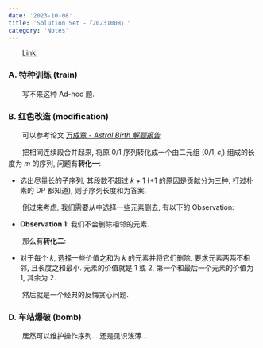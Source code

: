 ```yaml
---
date: '2023-10-08'
title: 'Solution Set -「20231008」'
category: 'Notes'
---
```


&emsp;&emsp;[Link.](http://222.180.160.110:1024/contest/4293/)

### A. 特种训练 (train)

&emsp;&emsp;写不来这种 Ad-hoc 题.

### B. 红色改造 (modification)

&emsp;&emsp;可以参考论文 [万成章 - *Astral Birth 解题报告*](../posts/sol-20231008/solution.pdf)

&emsp;&emsp;把相同连续段合并起来, 将原 $0/1$ 序列转化成一个由二元组 $(0/1, c_i)$ 组成的长度为 $m$ 的序列, 问题有**转化一**:

- 选出尽量长的子序列, 其段数不超过 $k+1$ ($+1$ 的原因是贡献分为三种, 打过朴素的 DP 都知道), 则子序列长度和为答案.

&emsp;&emsp;倒过来考虑, 我们需要从中选择一些元素删去, 有以下的 Observation:

- **Observation 1**: 我们不会删除相邻的元素.

&emsp;&emsp;那么有**转化二**:

- 对于每个 $k$, 选择一些价值之和为 $k$ 的元素并将它们删除, 要求元素两两不相邻, 且长度之和最小. 元素的价值就是 $1$ 或 $2$, 第一个和最后一个元素的价值为 $1$, 其余为 $2$.

&emsp;&emsp;然后就是一个经典的反悔贪心问题.

### D. 车站爆破 (bomb)

&emsp;&emsp;居然可以维护操作序列... 还是见识浅薄...

&emsp;&emsp;
&emsp;&emsp;
&emsp;&emsp;
&emsp;&emsp;
&emsp;&emsp;